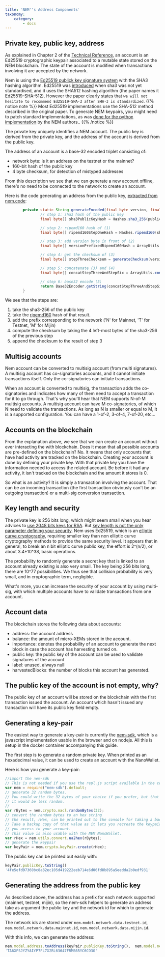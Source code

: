 ```yaml
---
title: 'NEM''s Address Components'
taxonomy:
    category:
        - docs
---
```


## Private key, public key, address

As explained in Chapter 2 of the [Technical
Reference](http://nem.io/NEM_techRef.pdf), an account is an Ed25519
cryptographic keypair associated to a mutable state stored on the NEM
blockchain. The state of the account is modified when transactions involving it
are accepted by the network. 

Nem is using the [Ed25519 publick key signature system](https://ed25519.cr.yp.to/) with the
SHA3 hashing algorithm.
Ed25519 was [introduced](https://ed25519.cr.yp.to/ed25519-20110926.pdf) when sha3 was not yet
standardised, and it uses the SHA512 hashing algorithm (the paper names it Ed25519-SHA-512).
However the paper clearly states that `we will not hesitate to recommend Ed25519-SHA-3 after SHA-3 is standardized`.
{{% notice note %}}
Most Ed25519 implementations use the SHA-512 method described in the original paper. To generate NEM keypairs, 
you might need to patch standard implementations, as was [done for the python implementation](https://github.com/NemProject/nem-py/blob/master/ed25519.py)
 by the NEM authors..
{{% /notice %}}

The private key uniquely identifies a NEM account. The public key is derived from the private key, and the address of the account is
derived from the public key.

The address of an account is a base-32 encoded triplet consisting of:
* network byte: is it an address on the testnet or the mainnet?
* 160-bit hash of the public key
* 4 byte checksum, for detection of mistyped addresses

From this description we see that we can generate a new account offline, there's
no need to be connected to the network to create an account.

Here is the code generating an address from the public key, [extracted from nem.code](https://github.com/NemProject/nem.core/blob/master/src/main/java/org/nem/core/model/Address.java#L81):

``` java
        private static String generateEncoded(final byte version, final byte[] publicKey) {
                // step 1: sha3 hash of the public key
                final byte[] sha3PublicKeyHash = Hashes.sha3_256(publicKey);

                // step 2: ripemd160 hash of (1)
                final byte[] ripemd160StepOneHash = Hashes.ripemd160(sha3PublicKeyHash);

                // step 3: add version byte in front of (2)
                final byte[] versionPrefixedRipemd160Hash = ArrayUtils.concat(new byte[] { version }, ripemd160StepOneHash);

                // step 4: get the checksum of (3)
                final byte[] stepThreeChecksum = generateChecksum(versionPrefixedRipemd160Hash);

                // step 5: concatenate (3) and (4)
                final byte[] concatStepThreeAndStepSix = ArrayUtils.concat(versionPrefixedRipemd160Hash, stepThreeChecksum);

                // step 6: base32 encode (5)
                return Base32Encoder.getString(concatStepThreeAndStepSix);
        }

```

We see that the steps are:

  1. take the sha3-256 of the public key
  1. take the [ripemd160](https://en.wikipedia.org/wiki/RIPEMD) hash of that result. 
  1. add the prefix corresponding to the network ('N' for Mainnet, 'T' for Testnet, 'M' for Mijin)
  1. compute the checksum by taking the 4 left-most bytes of the sha3-256 of the previous step
  1. append the checksum to the result of step 3

## Multisig accounts

Nem account can be converted to multisig account (from multi signatures). A multisig account has co-signatories accounts, 
and it cannot initiate transactions itself. Only the co-signatories can initiate transactions.

When an account is converted to multisig, the transaction adds the co-signatories and indicates how many of them need to
accept a transaction for it to go through. That's why you'll hear that NEM supports N-of-M multisig accounts. A multisig account
can have M co-signatories, of which N need to validate the transactions. As long as N is smaller or equal to M, it is a
supported configuration. You can have a 1-of-2, 3-of-4, 7-of-20, etc...

## Accounts on the blockchain

From the explanation above, we see that we can create an account without ever interacting the with blockchain.
Does it mean that all possible accounts are pre-defined on the blockchain? No. It means that only accounts that 
have had activity are tracked on the blockchain. Creating your account is done by defining your private key. With 
that private key you have the information needed to access the related account. Be before it had any activity,
it isn't tracked on the blockchain and the amount it stores is 0.

So what is an activity? It is simply a transaction involving the account. That can be an incoming transaction (the
first transaction obviously can't be an outgoing transaction) or a multi-sig conversion transaction.

## Key length and security

The private key is 256 bits long, which might seem small when you hear advices to [use 2048 bits keys for RSA](http://stackoverflow.com/a/1904541).
But [key length is not the only parameter defining your security](https://security.stackexchange.com/a/101045). Nem
uses Ed25519, which is an [elliptic curve cryptography](https://en.wikipedia.org/wiki/Elliptic_curve_cryptography),
requiring smaller key than non elliptic curve cryptography methods to provide the same security level.
It appears that in general, to break an n bit elliptic curve public key, the effort is 2^(n/2), or about 3.4*10^38, basic operations.

The probability to randomly generate a secret key that is linked to an account already existing is also very small.
The key being 256 bits long, there are 10^77 possibilities. We thus see that collision probability is very small, and in 
cryptographic term, negligible.

What's more, you can increase the security of your account by using multi-sig, with which multiple accounts have to validate
transactions from one account.

## Account data

The blockchain stores the following data about accounts:

* address: the account address
* balance: the amount of micro-XEMs stored in the account.
* importance: denotes the probability of an account to generate the next block in case the account has harvesting turned on.
* public key: the public key of the account can be used to validate signatures of the account
* label: unused, always null
* harvestedBlocks: the number of blocks this account has generated.

## The public key of the account is not empty, why?

The public key of an account will be stored on the blockchain with the first transaction issued the account. An account which hasn't issued any
transaction will have its public key field empty.


## Generating a key-pair

The easiest way to generate a key-pair is currently the [nem-sdk](https://github.com/QuantumMechanics/NEM-sdk), which is a javascript implementation 
usable in the browser and on nodejs. All this is setup in the docker container accompanying this guide.

The first step is to generate a random private key.
When printed as an hexadecimal value, it can be used to create an account with the NanoWallet.
 
Here is how you generate a key-pair:
``` javascript
//import the nem-sdk
// This is not needed if you use the repl.js script available in the container
var nem = require("nem-sdk").default;
// generate 32 random bytes. 
// You could write the 32 bytes of your choice if you prefer, but that might be dangerous as
// it would be less random.
// 
var rBytes = nem.crypto.nacl.randomBytes(32);
// convert the random bytes to an hex string
// the result, rHex, can be printed out to the console for taking a backup with console.log(rBytes).
// Take a backup copy of that value as it lets you recreate the keypair to give
// you access to your account.
// This value is also usable with the NEM NanoWallet.
var rHex = nem.utils.convert.ua2hex(rBytes);
// generate the keypair
var keyPair = nem.crypto.keyPair.create(rHex);
```

The public key can be printed out easily with:
``` javascript
keyPair.publicKey.toString()
'4fe5efd97360bc8a32ec105d419222eeb714e6d06fd8b895a5eedda2b0edf931'
```


## Generating the address from the public key

As described above, the address has a prefix for each network supported
(mainnet, testnet, mijin), so the nem-sdk helpers to generate an address take
as argument the public key and the network id for which to generate the
address.

The network ids are stored under `nem.model.network.data.testnet.id`,
`nem.model.network.data.mainnet.id`, `nem.model.network.data.mijin.id`.

With this info, we can generate the address:

``` javascript
nem.model.address.toAddress(keyPair.publicKey.toString(),  nem.model.network.data.testnet.id)
'TA6XFSJYZYAIYP7FL7X2RL63647FRMB65YC6CO3G'
```
